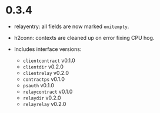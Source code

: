 # 0.3.4

- relayentry: all fields are now marked `omitempty`.
- h2conn: contexts are cleaned up on error fixing CPU hog.

- Includes interface versions:
    - `clientcontract` v0.1.0
    - `clientdir` v0.2.0
    - `clientrelay` v0.2.0
    - `contractps` v0.1.0
    - `psauth` v0.1.0
    - `relaycontract` v0.1.0
    - `relaydir` v0.2.0
    - `relayrelay` v0.2.0
